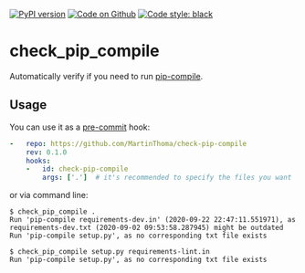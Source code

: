 [![PyPI version](https://badge.fury.io/py/check-pip-compile.svg)](https://badge.fury.io/py/check-pip-compile)
[![Code on Github](https://img.shields.io/badge/Code-GitHub-brightgreen)](https://github.com/MartinThoma/check-pip-compile)
[![Code style: black](https://img.shields.io/badge/code%20style-black-000000.svg)](https://github.com/psf/black)

# check_pip_compile

Automatically verify if you need to run [pip-compile](https://pypi.org/project/pip-tools/).

## Usage

You can use it as a [pre-commit](https://pre-commit.com/) hook:

```yaml
-   repo: https://github.com/MartinThoma/check-pip-compile
    rev: 0.1.0
    hooks:
    -   id: check-pip-compile
        args: ['.']  # it's recommended to specify the files you want
```

or via command line:

```
$ check_pip_compile .
Run 'pip-compile requirements-dev.in' (2020-09-22 22:47:11.551971), as requirements-dev.txt (2020-09-02 09:53:58.287945) might be outdated
Run 'pip-compile setup.py', as no corresponding txt file exists

$ check_pip_compile setup.py requirements-lint.in
Run 'pip-compile setup.py', as no corresponding txt file exists
```
